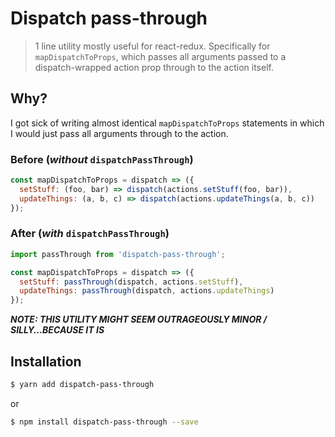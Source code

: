 # Dispatch pass-through

> 1 line utility mostly useful for react-redux. Specifically for `mapDispatchToProps`, which passes all arguments passed to a dispatch-wrapped action prop through to the action itself.

## Why?

I got sick of writing almost identical `mapDispatchToProps` statements in which I would just pass all arguments through to the action.

### Before (_without_ `dispatchPassThrough`)

```js
const mapDispatchToProps = dispatch => ({
  setStuff: (foo, bar) => dispatch(actions.setStuff(foo, bar)),
  updateThings: (a, b, c) => dispatch(actions.updateThings(a, b, c))
});
```

### After (_with_ `dispatchPassThrough`)

```js
import passThrough from 'dispatch-pass-through';

const mapDispatchToProps = dispatch => ({
  setStuff: passThrough(dispatch, actions.setStuff),
  updateThings: passThrough(dispatch, actions.updateThings)
});
```

**_NOTE: THIS UTILITY MIGHT SEEM OUTRAGEOUSLY MINOR / SILLY...BECAUSE IT IS_**

## Installation

```sh
$ yarn add dispatch-pass-through
```

or

```sh
$ npm install dispatch-pass-through --save
```
